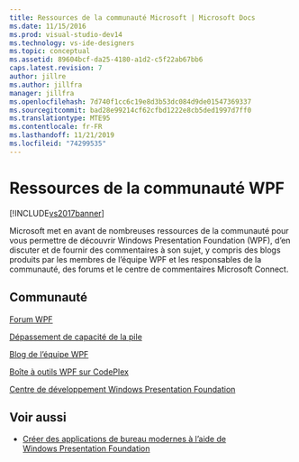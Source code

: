 ```yaml
---
title: Ressources de la communauté Microsoft | Microsoft Docs
ms.date: 11/15/2016
ms.prod: visual-studio-dev14
ms.technology: vs-ide-designers
ms.topic: conceptual
ms.assetid: 89604bcf-da25-4180-a1d2-c5f22ab67bb6
caps.latest.revision: 7
author: jillre
ms.author: jillfra
manager: jillfra
ms.openlocfilehash: 7d740f1cc6c19e8d3b53dc084d9de01547369337
ms.sourcegitcommit: bad28e99214cf62cfbd1222e8cb5ded1997d7ff0
ms.translationtype: MTE95
ms.contentlocale: fr-FR
ms.lasthandoff: 11/21/2019
ms.locfileid: "74299535"
---
```

# <a name="wpf-community-resources"></a>Ressources de la communauté WPF
[!INCLUDE[vs2017banner](../includes/vs2017banner.md)]

Microsoft met en avant de nombreuses ressources de la communauté pour vous permettre de découvrir Windows Presentation Foundation (WPF), d’en discuter et de fournir des commentaires à son sujet, y compris des blogs produits par les membres de l’équipe WPF et les responsables de la communauté, des forums et le centre de commentaires Microsoft Connect.

## <a name="community"></a>Communauté
 [Forum WPF](https://go.microsoft.com/fwlink/?LinkId=187440)

 [Dépassement de capacité de la pile](https://stackoverflow.com/questions/tagged/wpf)

 [Blog de l’équipe WPF](https://devblogs.microsoft.com/wpf/)

 [Boîte à outils WPF sur CodePlex](https://archive.codeplex.com/?p=wpf)

 [Centre de développement Windows Presentation Foundation](https://www.visualstudio.com/features/wpf-vs)

## <a name="see-also"></a>Voir aussi

- [Créer des applications de bureau modernes à l’aide de Windows Presentation Foundation](../designers/create-modern-desktop-applications-with-windows-presentation-foundation.md)